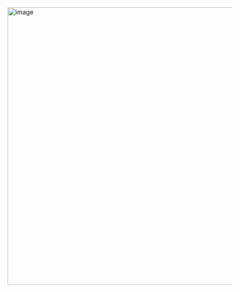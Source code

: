 <img width="795" height="622" alt="image" src="https://github.com/user-attachments/assets/0d50770c-9f6a-4a72-a9e9-3abd63b44977" />
